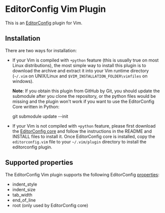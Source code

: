 # EditorConfig Vim Plugin

This is an [EditorConfig][] plugin for Vim.

## Installation

There are two ways for installation:

- If your Vim is compiled with `+python` feature (this is usually true on most
  Linux distributions), the most simple way to install this plugin is to
  download the archive and extract it into your Vim runtime directory (`~/.vim`
  on UNIX/Linux and `$VIM_INSTALLATION_FOLDER\vimfiles` on windows).

  **Note**: If you obtain this plugin from GitHub by Git, you should update the
  submodule after you clone the repository, or the python files would be missing
  and the plugin won't work if you want to use the EditorConfig Core written in
  Python:

    git submodule update --init

- If your Vim is not compiled with `+python` feature, please first download the
  [EditorConfig core][] and follow the instructions in the README and INSTALL
  files to install it. Once EditorConfig core is installed, copy the
  `editorconfig.vim` file to your `~/.vim/plugin` directory to install the
  editorconfig plugin.


## Supported properties

The EditorConfig Vim plugin supports the following EditorConfig [properties][]:

* indent_style
* indent_size
* tab_width
* end_of_line
* root (only used by EditorConfig core)

[EditorConfig]: http://editorconfig.org
[EditorConfig core]: https://github.com/editorconfig/editorconfig-core
[properties]: http://editorconfig.org/#supported-properties
